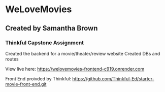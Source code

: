 # WeLoveMovies
## Created by Samantha Brown
### Thinkful Capstone Assignment

Created the backend for a movie/theater/review website
Created DBs and routes


View live here:
https://welovemovies-frontend-c919.onrender.com

Front End proivded by Thinkful:
https://github.com/Thinkful-Ed/starter-movie-front-end.git
